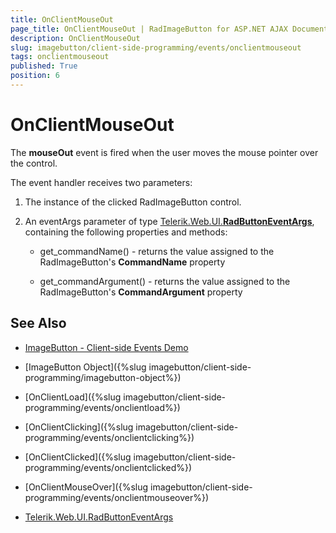 ```yaml
---
title: OnClientMouseOut
page_title: OnClientMouseOut | RadImageButton for ASP.NET AJAX Documentation
description: OnClientMouseOut
slug: imagebutton/client-side-programming/events/onclientmouseout
tags: onclientmouseout
published: True
position: 6
---
```


# OnClientMouseOut

The **mouseOut** event is fired when the user moves the mouse pointer over the control.

The event handler receives two parameters:

1. The instance of the clicked RadImageButton control.

1. An eventArgs parameter of type [Telerik.Web.UI.**RadButtonEventArgs**](https://docs.telerik.com/devtools/aspnet-ajax/api/client/args/Telerik.Web.UI.ButtonEventArgs), containing the following properties and methods:

	* get_commandName() - returns the value assigned to the RadImageButton's **CommandName** property

	* get_commandArgument() - returns the value assigned to the RadImageButton's **CommandArgument** property


## See Also

 * [ImageButton - Client-side Events Demo](https://demos.telerik.com/aspnet-ajax/imagebutton/client-side-api/client-side-events/defaultcs.aspx)
 
 * [ImageButton Object]({%slug imagebutton/client-side-programming/imagebutton-object%})
 
 * [OnClientLoad]({%slug imagebutton/client-side-programming/events/onclientload%})
 
 * [OnClientClicking]({%slug imagebutton/client-side-programming/events/onclientclicking%})
 
 * [OnClientClicked]({%slug imagebutton/client-side-programming/events/onclientclicked%})
 
 * [OnClientMouseOver]({%slug imagebutton/client-side-programming/events/onclientmouseover%})

 * [Telerik.Web.UI.RadButtonEventArgs](https://docs.telerik.com/devtools/aspnet-ajax/api/client/args/Telerik.Web.UI.ButtonEventArgs)

